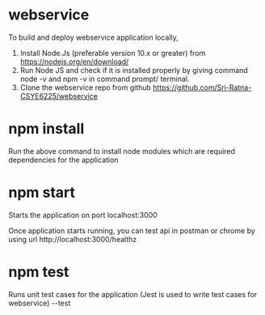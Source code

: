 # webservice 

To build and deploy webservice application locally,

1. Install Node.Js (preferable version 10.x or greater) from https://nodejs.org/en/download/
2. Run Node JS and check if it is installed properly by giving command node -v and npm -v in command prompt/ terminal.
3. Clone the webservice repo from github https://github.com/Sri-Ratna-CSYE6225/webservice

# npm install
Run the above command to install node modules which are required dependencies for the application

# npm start
Starts the application on port localhost:3000

Once application starts running, you can test api in postman or chrome by using url http://localhost:3000/healthz

# npm test
Runs unit test cases for the application
(Jest is used to write test cases for webservice)
--test
